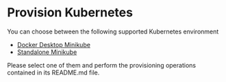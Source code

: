 # Provision Kubernetes

You can choose between the following supported Kubernetes environment

- [Docker Desktop Minikube](Docker_Desktop_Minikube/README.md)
- [Standalone Minikube](Standalone_Minikube/README.md)

Please select one of them and perform the provisioning operations contained in its README.md file.